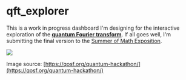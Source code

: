 # qft_explorer

This is a work in progress dashboard I'm designing for the interactive exploration of the [**quantum Fourier transform**](https://en.wikipedia.org/wiki/Quantum_Fourier_transform). If all goes well, I'm submitting the final version to the [Summer of Math Exposition](https://summerofmathexposition.substack.com/p/the-summer-of-math-exposition-is?fbclid=IwAR35-s4Vdn4bmDtQLAhJ2RKFOH8f2wJ8iaHWNANa2nztMBHAa8gk022YvwI&s=r).

<img src="https://qosf.org/assets/img/illustrations/smaller_octopus.png" align="center">

Image source: [https://qosf.org/quantum-hackathon/](https://qosf.org/quantum-hackathon/)
